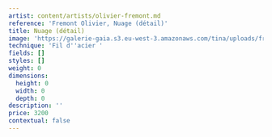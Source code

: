 ```yaml
---
artist: content/artists/olivier-fremont.md
reference: 'Fremont Olivier, Nuage (détail)'
title: Nuage (détail)
image: 'https://galerie-gaia.s3.eu-west-3.amazonaws.com/tina/uploads/fremont-olivier/galerie-gaia- olivier fremont - nuage -IMG_6729.jpg'
technique: 'Fil d''acier '
fields: []
styles: []
weight: 0
dimensions:
  height: 0
  width: 0
  depth: 0
description: ''
price: 3200
contextual: false
---
```


